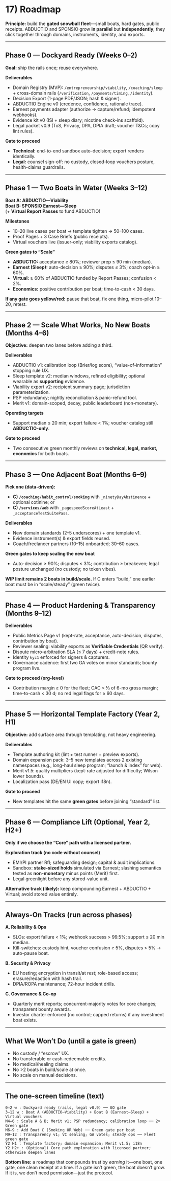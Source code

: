 # 17) Roadmap

**Principle:** build the **gated snowball fleet**—small boats, hard gates, public receipts. ABDUCTIO and SPONSIO grow **in parallel** but **independently**; they click together through domains, instruments, identity, and exports.

---

## Phase 0 — Dockyard Ready (Weeks 0–2)
**Goal:** ship the rails once; reuse everywhere.

**Deliverables**
- Domain Registry (MVP): `/entrepreneurship/viability`, `/coaching/sleep` + cross-domain rails (`/verification`, `/payments/timing`, `/identity`).
- Decision Export (1-page PDF/JSON; hash & signer).
- ABDUCTIO Engine v0 (credence, confidence, rationale trace).
- Earnest payments adapter (authorize → capture/refund; idempotent webhooks).
- Evidence kit v0 (ISI + sleep diary; nicotine check-ins scaffold).
- Legal packet v0.9 (ToS, Privacy, DPA, DPIA draft; voucher T&Cs; copy lint rules).

**Gate to proceed**
- **Technical:** end-to-end sandbox auto-decision; export renders identically.
- **Legal:** counsel sign-off: no custody, closed-loop vouchers posture, health-claims guardrails.

---

## Phase 1 — Two Boats in Water (Weeks 3–12)
**Boat A: ABDUCTIO—Viability**  
**Boat B: SPONSIO Earnest—Sleep**  
(+ **Virtual Report Passes** to fund ABDUCTIO)

**Milestones**
- 10–20 live cases per boat → template tighten → 50–100 cases.
- Proof Pages + 3 Case Briefs (public receipts).
- Virtual vouchers live (issuer-only; viability exports catalog).

**Green gates to “Scale”**
- **ABDUCTIO:** acceptance ≥ 80%; reviewer prep ≤ 90 min (median).
- **Earnest (Sleep):** auto-decision ≥ 90%; disputes ≤ 3%; coach opt-in ≥ 60%.
- **Virtual:** ≥ 60% of ABDUCTIO funded by Report Passes; confusion < 2%.
- **Economics:** positive contribution per boat; time-to-cash < 30 days.

**If any gate goes yellow/red:** pause that boat, fix one thing, micro-pilot 10–20, retest.

---

## Phase 2 — Scale What Works, No New Boats (Months 4–6)
**Objective:** deepen two lanes before adding a third.

**Deliverables**
- ABDUCTIO v1: calibration loop (Brier/log score), “value-of-information” stopping rule UX.
- Sleep template v2: median windows, refined eligibility; optional wearable as **supporting** evidence.
- Viability export v2: recipient summary page; jurisdiction parameterization.
- PSP redundancy; nightly reconciliation & panic-refund tool.
- Merit v1: domain-scoped, decay, public leaderboard (non-monetary).

**Operating targets**
- Support median ≤ 20 min; export failure < 1%; voucher catalog still **ABDUCTIO-only**.

**Gate to proceed**
- Two consecutive green monthly reviews on **technical, legal, market, economics** for both boats.

---

## Phase 3 — One Adjacent Boat (Months 6–9)
**Pick one (data-driven):**
- **C) `/coaching/habit_control/smoking`** with `_ninetyDayAbstinence` + optional cotinine; or
- **C) `/services/web`** with `_pagespeedScoreAtLeast` + `_acceptanceTestSuitePass`.

**Deliverables**
- New domain standards (2–5 underscores) + one template v1.
- Evidence instrument(s) & export fields reused.
- Coach/freelancer partners (10–15) onboarded; 30–60 cases.

**Green gates to keep scaling the new boat**
- Auto-decision ≥ 90%; disputes ≤ 3%; contribution ≥ breakeven; legal posture unchanged (no custody; no token vibes).

**WIP limit remains 2 boats in build/scale.** If C enters “build,” one earlier boat must be in “scale/steady” (green twice).

---

## Phase 4 — Product Hardening & Transparency (Months 9–12)
**Deliverables**
- Public Metrics Page v1 (kept-rate, acceptance, auto-decision, disputes, contribution by boat).
- Reviewer sealing: viability exports as **Verifiable Credentials** (QR verify).
- Dispute micro-arbitration SLA (≤ 7 days) + credit-note rules.
- Identity `kyc1` enforced for signers & capturers.
- Governance cadence: first two GA votes on minor standards; bounty program live.

**Gate to proceed (org-level)**
- Contribution margin ≥ 0 for the fleet; CAC < ⅓ of 6-mo gross margin; time-to-cash < 30 d; no red legal flags for ≥ 60 days.

---

## Phase 5 — Horizontal Template Factory (Year 2, H1)
**Objective:** add surface area through templating, not heavy engineering.

**Deliverables**
- Template authoring kit (lint + test runner + preview exports).
- Domain expansion pack: 3–5 new templates across 2 existing namespaces (e.g., long-haul sleep program; “launch & index” for web).
- Merit v1.5: quality multipliers (kept-rate adjusted for difficulty; Wilson lower bounds).
- Localization pass (DE/EN UI copy; export i18n).

**Gate to proceed**
- New templates hit the same **green gates** before joining “standard” list.

---

## Phase 6 — Compliance Lift (Optional, Year 2, H2+)
**Only if we choose the “Core” path with a licensed partner.**

**Exploration track (no code without counsel)**
- EMI/PI partner RfI; safeguarding design; capital & audit implications.
- Sandbox: **stake-sized holds** simulated via Earnest; slashing semantics tested as **non-monetary** minus points (Merit) first.
- Legal greenlight before any stored-value unit.

**Alternative track (likely):** keep compounding Earnest + ABDUCTIO + Virtual; avoid stored value entirely.

---

## Always-On Tracks (run across phases)

**A. Reliability & Ops**
- SLOs: export failure < 1%; webhook success > 99.5%; support ≤ 20 min median.
- Kill-switches: custody hint, voucher confusion ≥ 5%, disputes > 5% → auto-pause boat.

**B. Security & Privacy**
- EU hosting; encryption in transit/at rest; role-based access; erasure/redaction with hash trail.
- DPIA/ROPA maintenance; 72-hour incident drills.

**C. Governance & Co-op**
- Quarterly merit reports; concurrent-majority votes for core changes; transparent bounty awards.
- Investor charter enforced (no control; capped returns) if any investment boat exists.

---

## What We Won’t Do (until a gate is green)
- No custody / “escrow” UX.  
- No transferable or cash-redeemable credits.  
- No medical/healing claims.  
- No >2 boats in build/scale at once.  
- No scale on manual decisions.

---

## The one-screen timeline (text)

```
0–2 w : Dockyard ready (rails, legal v0.9) ── GO gate
3–12 w : Boat A (ABDUCTIO–Viability) + Boat B (Earnest–Sleep) + Virtual vouchers
M4–6 : Scale A & B; Merit v1; PSP redundancy; calibration loop ── 2× Green gate
M6–9 : Add Boat C (Smoking OR Web) ── Green gate per boat
M9–12 : Transparency v1; VC sealing; GA votes; steady ops ── Fleet green gate
Y2 H1 : Template factory; domain expansion; Merit v1.5; i18n
Y2 H2+ : (Optional) Core path exploration with licensed partner; otherwise deepen lanes
```


**Bottom line:** a roadmap that compounds trust by *earning* it—one boat, one gate, one clean receipt at a time. If a gate isn’t green, the boat doesn’t grow. If it is, we don’t need permission—just the protocol.
